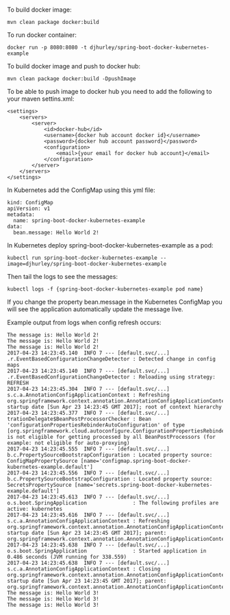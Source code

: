 # 

To build docker image:
```
mvn clean package docker:build
```
To run docker container:
```
docker run -p 8080:8080 -t djhurley/spring-boot-docker-kubernetes-example
```
To build docker image and push to docker hub:
```
mvn clean package docker:build -DpushImage
```
To be able to push image to docker hub you need to add the following to your maven settins.xml:
```
<settings>
	<servers>
		<server>
			<id>docker-hub</id>
			<username>{docker hub account docker id}</username>
			<password>{docker hub account password}</password>
			<configuration>
				<email>{your email for docker hub account}</email>
			</configuration>
		</server>
	</servers>
</settings>
```
In Kubernetes add the ConfigMap using this yml file:
```
kind: ConfigMap
apiVersion: v1
metadata:
  name: spring-boot-docker-kubernetes-example
data:
  bean.message: Hello World 2!
```
In Kubernetes deploy spring-boot-docker-kubernetes-example as a pod:
```
kubectl run spring-boot-docker-kubernetes-example --image=djhurley/spring-boot-docker-kubernetes-example
```
Then tail the logs to see the messages:
```
kubectl logs -f {spring-boot-docker-kubernetes-example pod name}
```
If you change the property bean.message in the Kubernetes ConfigMap you will see the application automatically update the message live.

Example output from logs when config refresh occurs:
```
The message is: Hello World 2!
The message is: Hello World 2!
The message is: Hello World 2!
2017-04-23 14:23:45.140  INFO 7 --- [default.svc/...] .r.EventBasedConfigurationChangeDetector : Detected change in config maps
2017-04-23 14:23:45.140  INFO 7 --- [default.svc/...] .r.EventBasedConfigurationChangeDetector : Reloading using strategy: REFRESH
2017-04-23 14:23:45.304  INFO 7 --- [default.svc/...] s.c.a.AnnotationConfigApplicationContext : Refreshing org.springframework.context.annotation.AnnotationConfigApplicationContext@711c0af2: startup date [Sun Apr 23 14:23:45 GMT 2017]; root of context hierarchy
2017-04-23 14:23:45.377  INFO 7 --- [default.svc/...] trationDelegate$BeanPostProcessorChecker : Bean 'configurationPropertiesRebinderAutoConfiguration' of type [org.springframework.cloud.autoconfigure.ConfigurationPropertiesRebinderAutoConfiguration$$EnhancerBySpringCGLIB$$522070ac] is not eligible for getting processed by all BeanPostProcessors (for example: not eligible for auto-proxying)
2017-04-23 14:23:45.555  INFO 7 --- [default.svc/...] b.c.PropertySourceBootstrapConfiguration : Located property source: ConfigMapPropertySource [name='configmap.spring-boot-docker-kubernetes-example.default']
2017-04-23 14:23:45.556  INFO 7 --- [default.svc/...] b.c.PropertySourceBootstrapConfiguration : Located property source: SecretsPropertySource [name='secrets.spring-boot-docker-kubernetes-example.default']
2017-04-23 14:23:45.613  INFO 7 --- [default.svc/...] o.s.boot.SpringApplication               : The following profiles are active: kubernetes
2017-04-23 14:23:45.616  INFO 7 --- [default.svc/...] s.c.a.AnnotationConfigApplicationContext : Refreshing org.springframework.context.annotation.AnnotationConfigApplicationContext@4a482e0b: startup date [Sun Apr 23 14:23:45 GMT 2017]; parent: org.springframework.context.annotation.AnnotationConfigApplicationContext@711c0af2
2017-04-23 14:23:45.638  INFO 7 --- [default.svc/...] o.s.boot.SpringApplication               : Started application in 0.486 seconds (JVM running for 338.559)
2017-04-23 14:23:45.638  INFO 7 --- [default.svc/...] s.c.a.AnnotationConfigApplicationContext : Closing org.springframework.context.annotation.AnnotationConfigApplicationContext@4a482e0b: startup date [Sun Apr 23 14:23:45 GMT 2017]; parent: org.springframework.context.annotation.AnnotationConfigApplicationContext@711c0af2
The message is: Hello World 3!
The message is: Hello World 3!
The message is: Hello World 3!
```
